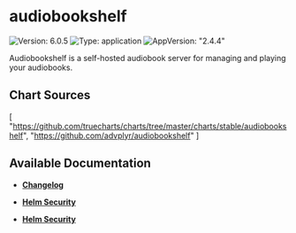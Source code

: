# audiobookshelf

![Version: 6.0.5](https://img.shields.io/badge/Version-6.0.5-informational?style=flat-square) ![Type: application](https://img.shields.io/badge/Type-application-informational?style=flat-square) ![AppVersion: "2.4.4"](https://img.shields.io/badge/AppVersion-"2.4.4"-informational?style=flat-square)

Audiobookshelf is a self-hosted audiobook server for managing and playing your audiobooks.

## Chart Sources

[
  "https://github.com/truecharts/charts/tree/master/charts/stable/audiobookshelf",
  "https://github.com/advplyr/audiobookshelf"
]

## Available Documentation

- [**Changelog**](CHANGELOG)

- [**Helm Security**](container-security)

- [**Helm Security**](helm-security)

